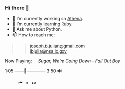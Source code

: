 ### Hi there 👋 
  
- 🔭 I’m currently working on [Athena](https://github.com/jbjulia/athena/).
- 🌱 I’m currently learning Ruby.
- 💬 Ask me about Python.
- 📫 How to reach me: 
>> joseph.b.julian@gmail.com  
>> jbjulia@nsa.ic.gov
  
Now Playing: &nbsp;&nbsp;&nbsp; *Sugar, We're Going Down - Fall Out Boy*  

1:05  ───🔘────── 3:50 🔊  
  
&nbsp;&nbsp;&nbsp;&nbsp;&nbsp;&nbsp;&nbsp;&nbsp;&nbsp;&nbsp; ⏮ &nbsp; ⏸ &nbsp; ⏭

<!--
**jbjulia/jbjulia** is a ✨ _special_ ✨ repository because its `README.md` (this file) appears on your GitHub profile.

Here are some ideas to get you started:

- 🔭 I’m currently working on ...
- 🌱 I’m currently learning ...
- 👯 I’m looking to collaborate on ...
- 🤔 I’m looking for help with ...
- 💬 Ask me about ...
- 📫 How to reach me: ...
- 😄 Pronouns: ...
- ⚡ Fun fact: ...
-->
